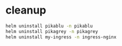 # cleanup

 ```bash
helm uninstall pikablu -n pikablu
helm uninstall pikagrey -n pikagrey
helm uninstall my-ingress -n ingress-nginx
 ```